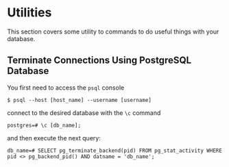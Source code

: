 # Utilities

This section covers some utility to commands to do useful things with your database.

## Terminate Connections Using PostgreSQL Database

You first need to access the `psql` console

    $ psql --host [host_name] --username [username]

connect to the desired database with the `\c` command

    postgres=# \c [db_name];

and then execute the next query:

    db_name=# SELECT pg_terminate_backend(pid) FROM pg_stat_activity WHERE pid <> pg_backend_pid() AND datname = 'db_name';
